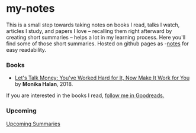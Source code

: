 # my-notes

This is a small step towards taking notes on books I read, talks I watch, articles I study, and papers I love – recalling them right afterward by creating short summaries – helps a lot in my learning process. Here you'll find some of those short summaries.
Hosted on github pages as -[notes](https://initishbhatt.github.io/notes/) for easy readability.

### Books
* [Let's Talk Money: You've Worked Hard for It, Now Make It Work for You](books/lets-talk-money.md) by **Monika Halan**, 2018.



If you are interested in the books I read, [follow me in Goodreads.](https://www.goodreads.com/user/show/78203680-nitish-bhatt)
### Upcoming 
[Upcoming Summaries](/upcoming.md)
